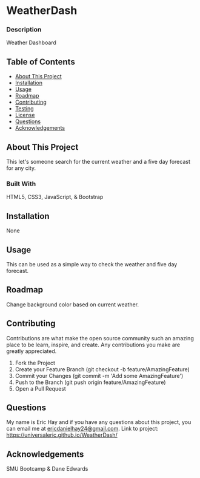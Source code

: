 # WeatherDash

### Description

Weather Dashboard

## Table of Contents

- [About This Project](#about)
- [Installation](#installation)
- [Usage](#usage)
- [Roadmap](#features)
- [Contributing](#contributing)
- [Testing](#test)
- [License](#license)
- [Questions](#questions)
- [Acknowledgements](#acknowledgement)

<a name="about"></a>

## About This Project

This let's someone search for the current weather and a five day forecast for any city.

### Built With

HTML5, CSS3, JavaScript, & Bootstrap

<a name="installation"></a>

## Installation

None

<a name="usage"></a>

## Usage

This can be used as a simple way to check the weather and five day forecast.

<a name="features"></a>

## Roadmap

Change background color based on current weather.

<a name="contributing"></a>

## Contributing

Contributions are what make the open source community such an amazing place to be learn, inspire, and create. Any contributions you make are greatly appreciated.

1. Fork the Project
2. Create your Feature Branch (git checkout -b feature/AmazingFeature)
3. Commit your Changes (git commit -m 'Add some AmazingFeature')
4. Push to the Branch (git push origin feature/AmazingFeature)
5. Open a Pull Request

<a name="questions"></a>

## Questions

My name is Eric Hay and if you have any questions about this project, you can email me at ericdanielhay24@gmail.com.
Link to project: https://universaleric.github.io/WeatherDash/

<a name="acknowledgement"></a>

## Acknowledgements

SMU Bootcamp & Dane Edwards
